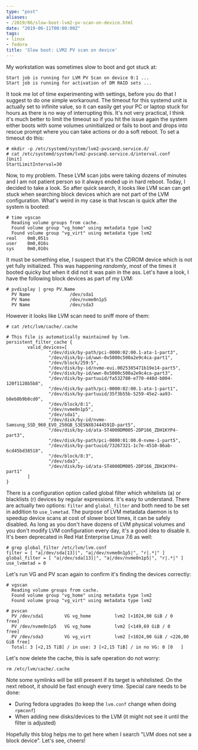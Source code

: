 ```yaml
---
type: "post"
aliases:
- /2019/06/slow-boot-lvm2-pv-scan-on-device.html
date: "2019-06-11T00:00:00Z"
tags:
- linux
- fedora
title: 'Slow boot: LVM2 PV scan on device'
---
```


My workstation was sometimes slow to boot and got stuck at:

    Start job is running for LVM PV Scan on device 0:1 ...
    Start job is running for activation of DM RAID sets ...

It took me lot of time experimenting with settings, before you do that I
suggest to do one simple workaround. The timeout for this systemd unit is
actually set to infinite value, so it can easily get your PC or laptop stuck
for hours as there is no way of interrupting this. It's not very practical, I
think it's much better to limit the timeout so if you hit the issue again the
system either boots with some volumes uninitialized or fails to boot and drops
into rescue prompt where you can take actions or do a soft reboot. To set a
timeout do this:

    # mkdir -p /etc/systemd/system/lvm2-pvscan@.service.d/
    # cat /etc/systemd/system/lvm2-pvscan@.service.d/interval.conf
    [Unit]
    StartLimitInterval=30

Now, to my problem. These LVM scan jobs were taking dozens of minutes and I am
not patient person so it always ended up in hard reboot. Today, I decided to
take a look. So after quick search, it looks like LVM scan can get stuck when
searching block devices which are not part of the LVM configuration. What's
weird in my case is that lvscan is quick after the system is booted:

    # time vgscan
      Reading volume groups from cache.
      Found volume group "vg_home" using metadata type lvm2
      Found volume group "vg_virt" using metadata type lvm2
    real    0m0,051s
    user    0m0,016s
    sys     0m0,010s

It must be something else, I suspect that it's the CDROM device which is not
yet fully initialized. This was happening *randomly*, most of the times it
booted quicky but when it did not it was pain in the ass. Let's have a look, I
have the following block devices as part of my LVM:

    # pvdisplay | grep PV.Name
      PV Name               /dev/sda1
      PV Name               /dev/nvme0n1p5
      PV Name               /dev/sda3

However it looks like LVM scan need to sniff more of them:

    # cat /etc/lvm/cache/.cache

    # This file is automatically maintained by lvm.
    persistent_filter_cache {
            valid_devices=[
                    "/dev/disk/by-path/pci-0000:02:00.1-ata-1-part3",
                    "/dev/disk/by-id/wwn-0x5000c500a2e9c4ca-part1",
                    "/dev/block/259:5",
                    "/dev/disk/by-id/nvme-eui.0025385471b19e14-part5",
                    "/dev/disk/by-id/wwn-0x5000c500a2e9c4ca-part3",
                    "/dev/disk/by-partuuid/fa532780-e770-448d-b004-120f1128b5b8",
                    "/dev/disk/by-path/pci-0000:02:00.1-ata-1-part1",
                    "/dev/disk/by-partuuid/35f3b55b-5259-45e2-aa93-b8eb8b9b0cd0",
                    "/dev/block/8:1",
                    "/dev/nvme0n1p5",
                    "/dev/sda1",
                    "/dev/disk/by-id/nvme-Samsung_SSD_960_EVO_250GB_S3ESNX0J444591D-part5",
                    "/dev/disk/by-id/ata-ST4000DM005-2DP166_ZDH1KYP4-part3",
                    "/dev/disk/by-path/pci-0000:01:00.0-nvme-1-part5",
                    "/dev/disk/by-partuuid/73267321-1c7e-4510-86ab-6cd45bd38518",
                    "/dev/block/8:3",
                    "/dev/sda3",
                    "/dev/disk/by-id/ata-ST4000DM005-2DP166_ZDH1KYP4-part1"
            ]
    }

There is a configuration option called global filter which whitelists (a) or
blacklists (r) devices by regular expressions. It's easy to understand. There
are actually two options: `filter` and `global_filter` and both need to be set
in addition to `use_lvmetad`. The purpose of LVM metadata daemon is to speedup
device scans at cost of slower boot times, it can be safely disabled. As long
as you don't have dozens of LVM physical volumes and you don't modify LVM
configuration every day, it's a good idea to disable it. It's been deprecated
in Red Hat Enterprise Linux 7.6 as well:

    # grep global_filter /etc/lvm/lvm.conf
    filter = [ "a|/dev/sda[13]|", "a|/dev/nvme0n1p5|", "r|.*|" ]
    global_filter = [ "a|/dev/sda[13]|", "a|/dev/nvme0n1p5|", "r|.*|" ]
    use_lvmetad = 0

Let's run VG and PV scan again to confirm it's finding the devices correctly:

    # vgscan
      Reading volume groups from cache.
      Found volume group "vg_home" using metadata type lvm2
      Found volume group "vg_virt" using metadata type lvm2

    # pvscan 
      PV /dev/sda1        VG vg_home         lvm2 [<1024,00 GiB / 0    free]
      PV /dev/nvme0n1p5   VG vg_home         lvm2 [<149,69 GiB / 0    free]
      PV /dev/sda3        VG vg_virt         lvm2 [<1024,00 GiB / <226,00 GiB free]
      Total: 3 [<2,15 TiB] / in use: 3 [<2,15 TiB] / in no VG: 0 [0   ]

Let's now delete the cache, this is safe operation do not worry:

    rm /etc/lvm/cache/.cache

Note some symlinks will be still present if its target is whitelisted. On the
next reboot, it should be fast enough every time. Special care needs to be
done:

* During fedora upgrades (to keep the `lvm.conf` change when doing `rpmconf`)
* When adding new disks/devices to the LVM (it might not see it until the filter is adjusted)

Hopefully this blog helps me to get here when I search "LVM does not see a
block device". Let's see, cheers!


